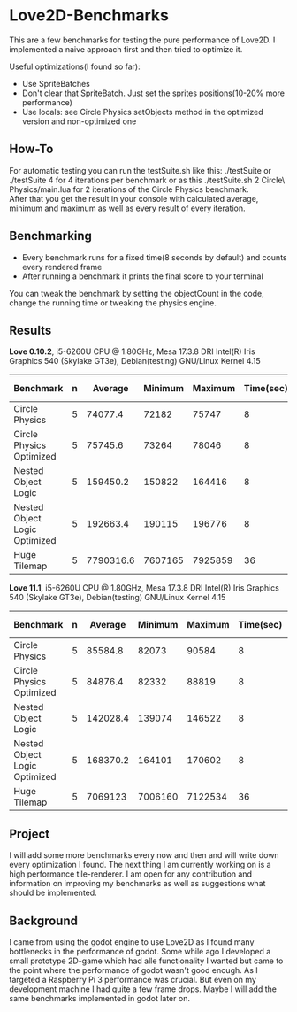 # Love2D-Benchmarks

This are a few benchmarks for testing the pure performance of Love2D. I implemented a naive approach first and then tried to optimize it.

Useful optimizations(I found so far):
- Use SpriteBatches
- Don't clear that SpriteBatch. Just set the sprites positions(10-20% more performance)
- Use locals: see Circle Physics setObjects method in the optimized version and non-optimized one
  

## How-To
For automatic testing you can run the testSuite.sh like this: ./testSuite or ./testSuite 4 for 4 iterations per benchmark or as this ./testSuite.sh 2 Circle\ Physics/main.lua for 2 iterations of the Circle Physics benchmark.  
After that you get the result in your console with calculated average, minimum and maximum as well as every result of every iteration.

## Benchmarking
- Every benchmark runs for a fixed time(8 seconds by default) and counts every rendered frame
- After running a benchmark it prints the final score to your terminal

You can tweak the benchmark by setting the objectCount in the code, change the running time or tweaking the physics engine.

## Results

**Love 0.10.2**, i5-6260U CPU @ 1.80GHz, Mesa 17.3.8 DRI Intel(R) Iris Graphics 540 (Skylake GT3e), Debian(testing) GNU/Linux Kernel 4.15

| Benchmark | n | Average | Minimum | Maximum | Time(sec) | Object Count |
| --- | --- | --- | --- | --- | --- | --- |
| Circle Physics | 5 | 74077.4 | 72182 | 75747 | 8 | 2000 |
| Circle Physics Optimized | 5 | 75745.6 | 73264 | 78046 | 8 | 2000 |
| Nested Object Logic | 5 | 159450.2 | 150822 | 164416 | 8 | 25000 |
| Nested Object Logic Optimized | 5 | 192663.4 | 190115 | 196776 | 8 | 25000 |
| Huge Tilemap | 5 | 7790316.6 | 7607165 | 7925859 | 36 | 512x512 |

**Love 11.1**, i5-6260U CPU @ 1.80GHz, Mesa 17.3.8 DRI Intel(R) Iris Graphics 540 (Skylake GT3e), Debian(testing) GNU/Linux Kernel 4.15

| Benchmark | n | Average | Minimum | Maximum | Time(sec) | Object Count |
| --- | --- | --- | --- | --- | --- | --- |
| Circle Physics | 5 | 85584.8 | 82073 | 90584 | 8 | 2000 |
| Circle Physics Optimized | 5 | 84876.4 | 82332 | 88819 | 8 | 2000 |
| Nested Object Logic | 5 | 142028.4 | 139074 | 146522 | 8 | 25000 |
| Nested Object Logic Optimized | 5 | 168370.2 | 164101 | 170602 | 8 | 25000 |
| Huge Tilemap | 5 | 7069123 | 7006160 | 7122534 | 36 | 512x512 |

## Project
I will add some more benchmarks every now and then and will write down every optimization I found. The next thing I am currently working on is a high performance tile-renderer.
I am open for any contribution and information on improving my benchmarks as well as suggestions what should be implemented.

## Background
I came from using the godot engine to use Love2D as I found many bottlenecks in the performance of godot. Some while ago I developed a small prototype 2D-game which had alle functionality I wanted but came to the point where the performance of godot wasn't good enough. As I targeted a Raspberry Pi 3 performance was crucial. But even on my development machine I had quite a few frame drops. Maybe I will add the same benchmarks implemented in godot later on.
